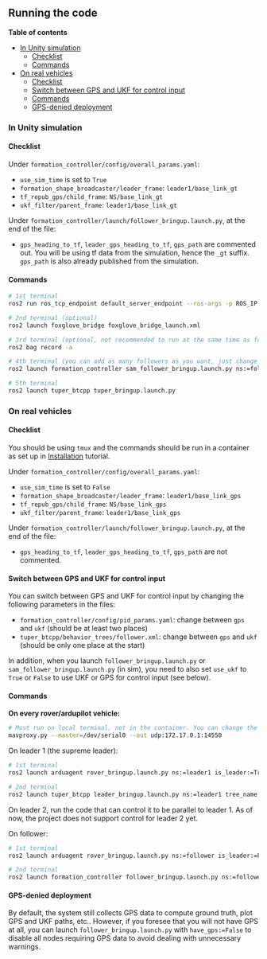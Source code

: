 ## Running the code

**Table of contents**
- [In Unity simulation](#in-unity-simulation)
  - [Checklist](#checklist)
  - [Commands](#commands)
- [On real vehicles](#on-real-vehicles)
  - [Checklist](#checklist-1)
  - [Switch between GPS and UKF for control input](#switch-between-gps-and-ukf-for-control-input)
  - [Commands](#commands-1)
  - [GPS-denied deployment](#gps-denied-deployment)

### In Unity simulation

#### Checklist

Under `formation_controller/config/overall_params.yaml`:
- `use_sim_time` is set to `True`
- `formation_shape_broadcaster/leader_frame`: `leader1/base_link_gt`
- `tf_repub_gps/child_frame`: `NS/base_link_gt`
- `ukf_filter/parent_frame`: `leader1/base_link_gt`

Under `formation_controller/launch/follower_bringup.launch.py`, at the end of the file:
- `gps_heading_to_tf`, `leader_gps_heading_to_tf`, `gps_path` are commented out. You will be using tf data from the simulation, hence the `_gt` suffix. `gps_path` is also already published from the simulation.

#### Commands

```bash
# 1st terminal
ros2 run ros_tcp_endpoint default_server_endpoint --ros-args -p ROS_IP:=127.0.0.1 -p ROS_PORT:=10000

# 2nd terminal (optional)
ros2 launch foxglove_bridge foxglove_bridge_launch.xml

# 3rd terminal (optional, not recommended to run at the same time as foxglove because both processes are heavy)
ros2 bag record -a 

# 4th terminal (you can add as many followers as you want, just change the ns)
ros2 launch formation_controller sam_follower_bringup.launch.py ns:=follower use_ukf:=True

# 5th terminal
ros2 launch tuper_btcpp tuper_bringup.launch.py
```

### On real vehicles

#### Checklist

You should be using `tmux` and the commands should be run in a container as set up in [Installation](installation.md) tutorial.

Under `formation_controller/config/overall_params.yaml`:
- `use_sim_time` is set to `False`
- `formation_shape_broadcaster/leader_frame`: `leader1/base_link_gps`
- `tf_repub_gps/child_frame`: `NS/base_link_gps`
- `ukf_filter/parent_frame`: `leader1/base_link_gps`

Under `formation_controller/launch/follower_bringup.launch.py`, at the end of the file:
- `gps_heading_to_tf`, `leader_gps_heading_to_tf`, `gps_path` are not commented.

#### Switch between GPS and UKF for control input

You can switch between GPS and UKF for control input by changing the following parameters in the files:
- `formation_controller/config/pid_params.yaml`: change between `gps` and `ukf` (should be at least two places)
- `tuper_btcpp/behavior_trees/follower.xml`: change between `gps` and `ukf` (should be only one place at the start)

In addition, when you launch `follower_bringup.launch.py` or `sam_follower_bringup.launch.py` (in sim), you need to also set `use_ukf` to `True` or `False` to use UKF or GPS for control input (see below).

#### Commands

**On every rover/ardupilot vehicle:**
```bash
# Must run on local terminal, not in the container. You can change the master and add more outputs if you want.
mavproxy.py --master=/dev/serial0 --out udp:172.17.0.1:14550
```

On leader 1 (the supreme leader):
```bash
# 1st terminal
ros2 launch arduagent rover_bringup.launch.py ns:=leader1 is_leader:=True

# 2nd terminal
ros2 launch tuper_btcpp leader_bringup.launch.py ns:=leader1 tree_name:=TestRover
```

On leader 2, run the code that can control it to be parallel to leader 1. As of now, the project does not support control for leader 2 yet.

On follower:
```bash
# 1st terminal
ros2 launch arduagent rover_bringup.launch.py ns:=follower is_leader:=False

# 2nd terminal
ros2 launch formation_controller follower_bringup.launch.py ns:=follower use_ukf:=False rosbag:=True
```

#### GPS-denied deployment

By default, the system still collects GPS data to compute ground truth, plot GPS and UKF paths, etc.. However, if you foresee that you will not have GPS at all, you can launch `follower_bringup.launch.py` with `have_gps:=False` to disable all nodes requiring GPS data to avoid dealing with unnecessary warnings.


